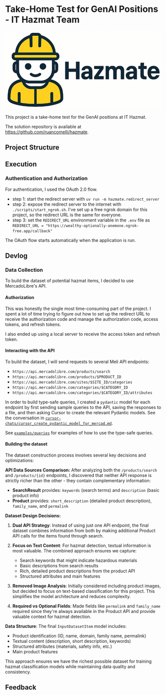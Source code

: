 # Take-Home Test for GenAI Positions - IT Hazmat Team

![Project Hero](assets/hero.png)

This project is a take-home test for the GenAI positions at IT Hazmat.

The solution repository is available at https://github.com/ruancomelli/hazmate.

<!-- TODO: make this repo public! -->

<!-- TODO: extend this section -->

<!-- TODO: create more sections for each part of the project -->

## Project Structure

## Execution

### Authentication and Authorization

For authentication, I used the OAuth 2.0 flow.

- step 1: start the redirect server with `uv run -m hazmate.redirect_server`
- step 2: expose the redirect server to the internet with `./scripts/start_ngrok.sh`. I've set up a free ngrok domain for this project, so the redirect URL is the same for everyone.
- step 3: set the `REDIRECT_URL` environment variable in the `.env` file as `REDIRECT_URL = "https://wealthy-optionally-anemone.ngrok-free.app/callback"`

The OAuth flow starts automatically when the application is run.

## Devlog

### Data Collection

To build the dataset of potential hazmat items, I decided to use MercadoLibre's API.

#### Authorization

<!-- TODO: explain why I preferred the API over scraping; namely: more reliable, allows me to send queries, less complicated, less chance of getting blocked, simpler to implement, etc. -->

This was honestly the single most time-consuming part of the project. I spent a lot of time trying to figure out how to set up the redirect URL to receive the authorization code and manage the authorization code, access tokens, and refresh tokens.

I also ended up using a local server to receive the access token and refresh token.

#### Interacting with the API

To build the dataset, I will send requests to several Meli API endpoints:

- `https://api.mercadolibre.com/products/search`
- `https://api.mercadolibre.com/products/$PRODUCT_ID`
- `https://api.mercadolibre.com/sites/$SITE_ID/categories`
- `https://api.mercadolibre.com/categories/$CATEGORY_ID`
- `https://api.mercadolibre.com/categories/$CATEGORY_ID/attributes`

In order to build type-safe queries, I created a `pydantic` model for each endpoint by first sending sample queries to the API, saving the responses to a file, and then asking Cursor to create the relevant Pydantic models. See the conversation in [`cursor-chats/cursor_create_pydantic_model_for_mercad.md`](cursor-chats/cursor_create_pydantic_model_for_mercad.md).

See [`examples/queries`](examples/queries) for examples of how to use the type-safe queries.

#### Building the dataset

<!-- Relevant chat: https://chatgpt.com/share/685c82d0-05f0-8009-88d4-76a4105c4702 -->

The dataset construction process involves several key decisions and optimizations:

**API Data Sources Comparison:**
After analyzing both the `/products/search` and `/products/{id}` endpoints, I discovered that neither API response is strictly richer than the other - they contain complementary information:

- **SearchResult** provides: `keywords` (search terms) and `description` (basic product info)
- **Product** provides: `short_description` (detailed product description), `family_name`, and `permalink`

**Dataset Design Decisions:**

1. **Dual API Strategy**: Instead of using just one API endpoint, the final dataset combines information from both by making additional Product API calls for the items found through search.

2. **Focus on Text Content**: For hazmat detection, textual information is most valuable. The combined approach ensures we capture:

   - Search keywords that might indicate hazardous materials
   - Basic descriptions from search results
   - Rich, detailed product descriptions from the product API
   - Structured attributes and main features

3. **Removed Image Analysis**: Initially considered including product images, but decided to focus on text-based classification for this project. This simplifies the model architecture and reduces complexity.

4. **Required vs Optional Fields**: Made fields like `permalink` and `family_name` required since they're always available in the Product API and provide valuable context for hazmat detection.

**Data Structure**: The final `InputDatasetItem` model includes:

- Product identification (ID, name, domain, family name, permalink)
- Textual content (description, short description, keywords)
- Structured attributes (materials, safety info, etc.)
- Main product features

This approach ensures we have the richest possible dataset for training hazmat classification models while maintaining data quality and consistency.

<!--
TODO:

### Inference

### Evaluation

### Deployment

### Updating
-->

<!-- TODO: write the following in a readable and structured way:

I am not much worried about catastrophic forgetting because:

- I am not fine-tuning models
- I am not chaining messages indefinitely (as would happen in a chatbot)
- ...?

 -->

## Feedback

<!-- TODO: give them some feedback on the challenge? -->
